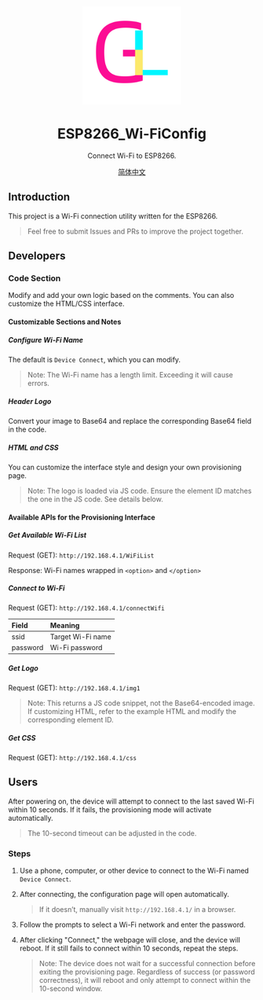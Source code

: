 <div align='center'>
  <img src='./docs/imgs/logo.png' style='width:200px'/>
  <h1>ESP8266_Wi-FiConfig</h1>
  <p>Connect Wi-Fi to ESP8266.</p>
  <a href='./docs/cn_zh.md'>简体中文</a>
</div>



## Introduction

This project is a Wi-Fi connection utility written for the ESP8266.

> Feel free to submit Issues and PRs to improve the project together.

## Developers

### Code Section

Modify and add your own logic based on the comments. You can also customize the HTML/CSS interface.

#### Customizable Sections and Notes

##### Configure Wi-Fi Name

The default is `Device Connect`, which you can modify.

> Note: The Wi-Fi name has a length limit. Exceeding it will cause errors.

##### Header Logo

Convert your image to Base64 and replace the corresponding Base64 field in the code.

##### HTML and CSS

You can customize the interface style and design your own provisioning page.

> Note: The logo is loaded via JS code. Ensure the element ID matches the one in the JS code. See details below.

#### Available APIs for the Provisioning Interface

##### Get Available Wi-Fi List

Request (GET): `http://192.168.4.1/WiFiList`

Response: Wi-Fi names wrapped in `<option>` and `</option>`

##### Connect to Wi-Fi

Request (GET): `http://192.168.4.1/connectWifi`

| Field    | Meaning           |
| :------- | :---------------- |
| ssid     | Target Wi-Fi name |
| password | Wi-Fi password    |

##### Get Logo

Request (GET): `http://192.168.4.1/img1`

> Note: This returns a JS code snippet, not the Base64-encoded image. If customizing HTML, refer to the example HTML and modify the corresponding element ID.

##### Get CSS

Request (GET): `http://192.168.4.1/css`

## Users

After powering on, the device will attempt to connect to the last saved Wi-Fi within 10 seconds. If it fails, the provisioning mode will activate automatically.

> The 10-second timeout can be adjusted in the code.

### Steps

1. Use a phone, computer, or other device to connect to the Wi-Fi named `Device Connect`.

2. After connecting, the configuration page will open automatically.

   > If it doesn’t, manually visit `http://192.168.4.1/` in a browser.

3. Follow the prompts to select a Wi-Fi network and enter the password.

4. After clicking "Connect," the webpage will close, and the device will reboot. If it still fails to connect within 10 seconds, repeat the steps.

   > Note: The device does not wait for a successful connection before exiting the provisioning page. Regardless of success (or password correctness), it will reboot and only attempt to connect within the 10-second window.